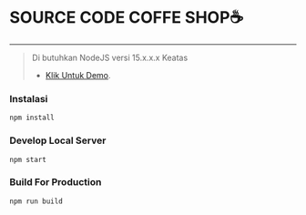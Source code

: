 # SOURCE CODE COFFE SHOP☕
___

> 
>Di butuhkan NodeJS versi 15.x.x.x Keatas
>- [Klik Untuk Demo]([https://laravel.com/docs/routing](https://budicuy-coffeshop.netlify.app/)).
>


### Instalasi
```
npm install
```

### Develop Local Server
```
npm start
```

### Build For Production
```
npm run build
```
